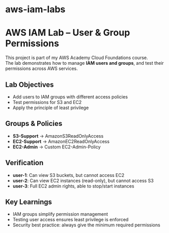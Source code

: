 # aws-iam-labs
# AWS IAM Lab – User & Group Permissions

This project is part of my AWS Academy Cloud Foundations course.  
The lab demonstrates how to manage **IAM users and groups**, and test their permissions across AWS services.

## Lab Objectives
- Add users to IAM groups with different access policies
- Test permissions for S3 and EC2
- Apply the principle of least privilege

## Groups & Policies
- **S3-Support** → AmazonS3ReadOnlyAccess  
- **EC2-Support** → AmazonEC2ReadOnlyAccess  
- **EC2-Admin** → Custom EC2-Admin-Policy  

## Verification
- **user-1**: Can view S3 buckets, but cannot access EC2  
- **user-2**: Can view EC2 instances (read-only), but cannot access S3  
- **user-3**: Full EC2 admin rights, able to stop/start instances  

## Key Learnings
- IAM groups simplify permission management  
- Testing user access ensures least privilege is enforced  
- Security best practice: always give the minimum required permissions
